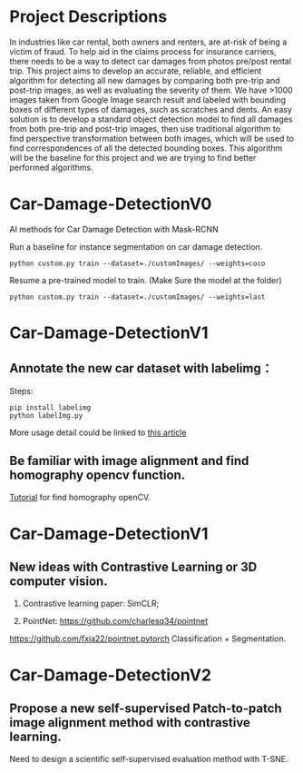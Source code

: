 # Project Descriptions
In industries like car rental, both owners and renters, are at-risk of being a victim of fraud. To help aid in the claims process for insurance carriers, there needs to be a way to detect car damages from photos pre/post rental trip. This project aims to develop an accurate, reliable, and efficient algorithm for detecting all new damages by comparing both pre-trip and post-trip images, as well as evaluating the severity of them. We have >1000 images taken from Google Image search result and labeled with bounding boxes of different types of damages, such as scratches and dents. An easy solution is to develop a standard object detection model to find all damages from both pre-trip and post-trip images, then use traditional algorithm to find perspective transformation between both images, which will be used to find correspondences of all the detected bounding boxes. This algorithm will be the baseline for this project and we are trying to find better performed algorithms.

# Car-Damage-DetectionV0
AI methods for Car Damage Detection with Mask-RCNN

Run a baseline for instance segmentation on car damage detection.

```
python custom.py train --dataset=./customImages/ --weights=coco
```

Resume a pre-trained model to train. (Make Sure the model at the folder)
```
python custom.py train --dataset=./customImages/ --weights=last
```


# Car-Damage-DetectionV1
## Annotate the new car dataset with labelimg：

Steps:

```
pip install labelimg
python labelImg.py
```

More usage detail could be linked to [this article](https://medium.com/deepquestai/object-detection-training-preparing-your-custom-dataset-6248679f0d1d)

## Be familiar with image alignment and find homography opencv function.

[Tutorial](https://www.learnopencv.com/homography-examples-using-opencv-python-c/) for find homography openCV.

# Car-Damage-DetectionV1
## New ideas with Contrastive Learning or 3D computer vision.

1. Contrastive learning paper: SimCLR;  

2. PointNet:  https://github.com/charlesq34/pointnet

https://github.com/fxia22/pointnet.pytorch  Classification + Segmentation.

# Car-Damage-DetectionV2
## Propose a new self-supervised Patch-to-patch image alignment method with contrastive learning. 
Need to design a scientific self-supervised evaluation method with T-SNE. 
